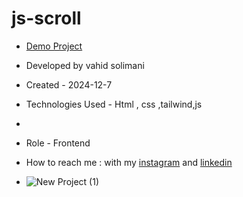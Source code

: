 # js-scroll
- [Demo Project](https://vahidsolimani.github.io/js-scroll/)

- Developed by vahid solimani

- Created - 2024-12-7

- Technologies Used - Html , css ,tailwind,js
- 
- Role - Frontend

- How to reach me : with my [instagram](https://instagram.com/vahidsolimani.dev) and [linkedin](https://www.linkedin.com/in/vahid-solimani-33403a333?utm_source=share&utm_campaign=share_via&utm_content=profile&utm_medium=android_app)

- ![New Project (1)](https://github.com/user-attachments/assets/b45f2362-8929-4431-b127-02bee34f3b35)
